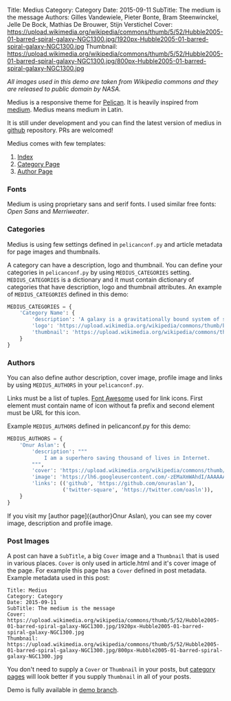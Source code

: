 Title: Medius
Category: Category
Date: 2015-09-11
SubTitle: The medium is the message
Authors: Gilles Vandewiele, Pieter Bonte, Bram Steenwinckel, Jelle De Bock, Mathias De Brouwer, Stijn Verstichel
Cover: https://upload.wikimedia.org/wikipedia/commons/thumb/5/52/Hubble2005-01-barred-spiral-galaxy-NGC1300.jpg/1920px-Hubble2005-01-barred-spiral-galaxy-NGC1300.jpg
Thumbnail: https://upload.wikimedia.org/wikipedia/commons/thumb/5/52/Hubble2005-01-barred-spiral-galaxy-NGC1300.jpg/800px-Hubble2005-01-barred-spiral-galaxy-NGC1300.jpg


*All images used in this demo are taken from Wikipedia commons and they are
released to public domain by NASA.*

Medius is a responsive theme for
[Pelican](http://blog.getpelican.com/). It is heavily inspired from
[medium](https://medium.com). Medius means medium in Latin.

It is still under development and you can find the latest version of medius
in [github](https://github.com/onuraslan/medius) repository. PRs are
welcomed!

Medius comes with few templates:

1. [Index]({index})
2. [Category Page](https://onur.github.io/medius/category/category.html)
3. [Author Page](https://onur.github.io/medius/author/onur-aslan.html)


### Fonts

Medium is using proprietary sans and serif fonts. I used similar free
fonts: *Open Sans* and *Merriweater*.

### Categories

Medius is using few settings defined in `pelicanconf.py` and article metadata
for page images and thumbnails.

A category can have a description, logo and thumbnail. You can define your
categories in `pelicanconf.py` by using `MEDIUS_CATEGORIES` setting.
`MEDIUS_CATEGORIES` is a dictionary and it must contain dictionary of
categories that have description, logo and thumbnail attributes. An example
of `MEDIUS_CATEGORIES` defined in this demo:

```python
MEDIUS_CATEGORIES = {
    'Category Name': {
        'description': 'A galaxy is a gravitationally bound system of stars, stellar remnants, interstellar gas and dust, and dark matter.',
        'logo': 'https://upload.wikimedia.org/wikipedia/commons/thumb/b/b9/GalacticRotation2.svg/250px-GalacticRotation2.svg.png',
        'thumbnail': 'https://upload.wikimedia.org/wikipedia/commons/thumb/2/29/NGC_3923_Elliptical_Shell_Galaxy.jpg/220px-NGC_3923_Elliptical_Shell_Galaxy.jpg'
    }
}
```

### Authors

You can also define author description, cover image, profile image and
links by using `MEDIUS_AUTHORS` in your `pelicanconf.py`.

Links must be a list of tuples.
[Font Awesome](https://fortawesome.github.io/Font-Awesome/) used for link
icons. First element must contain name of icon without fa prefix and second
element must be URL for this icon.

Example
`MEDIUS_AUTHORS` defined in pelicanconf.py for this demo:


```python
MEDIUS_AUTHORS = {
    'Onur Aslan': {
        'description': """
            I am a superhero saving thousand of lives in Internet.
        """,
        'cover': 'https://upload.wikimedia.org/wikipedia/commons/thumb/9/9e/Milky_Way_Arch.jpg/1920px-Milky_Way_Arch.jpg',
        'image': 'https://lh6.googleusercontent.com/-zEMaXmWAhdI/AAAAAAAAAAI/AAAAAAAAAAA/eVdgsm3TIDU/s128-c-k/photo.jpg',
        'links': (('github', 'https://github.com/onuraslan'),
                  ('twitter-square', 'https://twitter.com/oasln')),
    }
}
```

If you visit my [author page]({author}Onur Aslan), you can see my
cover image, description and profile image.


### Post Images

A post can have a `SubTitle`, a big `Cover` image and a `Thumbnail` that
is used in various places. `Cover` is only used in article.html and it's
cover image of the page. For example this page has a `Cover` defined in
post metadata. Example metadata used in this post:

```text
Title: Medius
Category: Category
Date: 2015-09-11
SubTitle: The medium is the message
Cover: https://upload.wikimedia.org/wikipedia/commons/thumb/5/52/Hubble2005-01-barred-spiral-galaxy-NGC1300.jpg/1920px-Hubble2005-01-barred-spiral-galaxy-NGC1300.jpg
Thumbnail: https://upload.wikimedia.org/wikipedia/commons/thumb/5/52/Hubble2005-01-barred-spiral-galaxy-NGC1300.jpg/800px-Hubble2005-01-barred-spiral-galaxy-NGC1300.jpg
```

You don't need to supply a `Cover` or `Thumbnail` in your posts, but
[category pages]({category}Category) will look better if you supply
`Thumbnail` in all of your posts.

Demo is fully available in [demo branch](https://github.com/onuraslan/medius/tree/demo).
